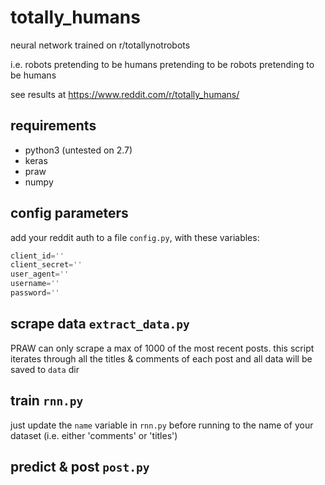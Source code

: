 # totally_humans
neural network trained on r/totallynotrobots

i.e. robots pretending to be humans pretending to be robots pretending to be humans

see results at https://www.reddit.com/r/totally_humans/

## requirements
- python3 (untested on 2.7)
- keras
- praw
- numpy

## config parameters
add your reddit auth to a file `config.py`, with these variables:
```python
client_id=''
client_secret=''
user_agent=''
username=''
password=''
```

## scrape data `extract_data.py`
PRAW can only scrape a max of 1000 of the most recent posts. this script iterates through all the titles & comments of each post and all data will be saved to `data` dir

## train `rnn.py`
just update the `name` variable in `rnn.py` before running to the name of your dataset (i.e. either 'comments' or 'titles')

## predict & post `post.py`
